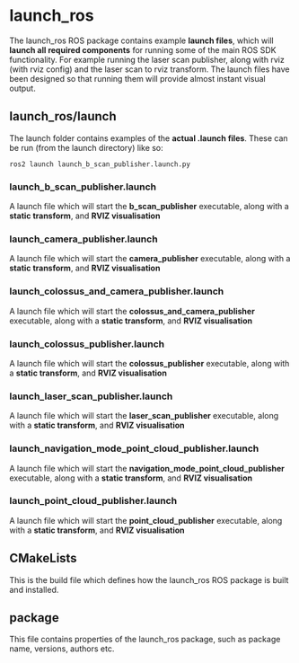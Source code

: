 # launch_ros

The launch_ros ROS package contains example **launch files**, which will **launch all required components** for running some of the main ROS SDK functionality. For example running the laser scan publisher, along with rviz (with rviz config) and the laser scan to rviz transform. The launch files have been designed so that running them will provide almost instant visual output.

## launch_ros/launch
The launch folder contains examples of the **actual .launch files**. These can be run (from the launch directory) like so:

    ros2 launch launch_b_scan_publisher.launch.py

### launch_b_scan_publisher.launch

A launch file which will start the **b_scan_publisher** executable, along with a **static transform**, and **RVIZ visualisation**

### launch_camera_publisher.launch

A launch file which will start the **camera_publisher** executable, along with a **static transform**, and **RVIZ visualisation**

### launch_colossus_and_camera_publisher.launch

A launch file which will start the **colossus_and_camera_publisher** executable, along with a **static transform**, and **RVIZ visualisation**

### launch_colossus_publisher.launch

A launch file which will start the **colossus_publisher** executable, along with a **static transform**, and **RVIZ visualisation**

### launch_laser_scan_publisher.launch

A launch file which will start the **laser_scan_publisher** executable, along with a **static transform**, and **RVIZ visualisation**

### launch_navigation_mode_point_cloud_publisher.launch

A launch file which will start the **navigation_mode_point_cloud_publisher** executable, along with a **static transform**, and **RVIZ visualisation**

### launch_point_cloud_publisher.launch

A launch file which will start the **point_cloud_publisher** executable, along with a **static transform**, and **RVIZ visualisation**

## CMakeLists

This is the build file which defines how the launch_ros ROS package is built and installed.

## package

This file contains properties of the launch_ros package, such as package name, versions, authors etc.